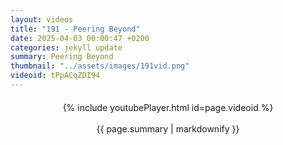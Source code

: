 ```yaml
---
layout: videos
title: "191 - Peering Beyond"
date: 2025-04-03 00:00:47 +0200
categories: jekyll update
summary: Peering Beyond
thumbnail: "../assets/images/191vid.png"
videoid: tPpACqZDI94
---
```


<div style="text-align: center; margin-top: 20px;">
  {% include youtubePlayer.html id=page.videoid %}
  <p style="margin-top: 15px; font-size: 1.2em; color: #333;">
    <p>{{ page.summary | markdownify }}</p>
  </p>
</div>
